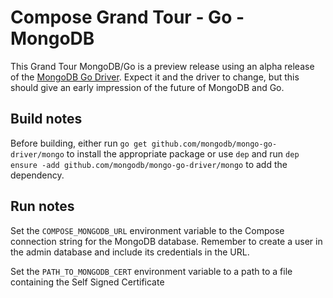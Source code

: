 # Compose Grand Tour - Go - MongoDB

This Grand Tour MongoDB/Go is a preview release using an alpha release of the [MongoDB Go Driver](https://github.com/mongodb/mongo-go-driver). Expect it and the driver to change, but this should give an early impression of the future of MongoDB and Go.

## Build notes

Before building, either run `go get github.com/mongodb/mongo-go-driver/mongo` to install the appropriate package or use `dep` and run `dep ensure -add github.com/mongodb/mongo-go-driver/mongo` to add the dependency.

## Run notes

Set the `COMPOSE_MONGODB_URL` environment variable to the Compose connection string for the MongoDB database. Remember to create a user in the admin database and include its credentials in the URL.

Set the `PATH_TO_MONGODB_CERT` environment variable to a path to a file containing the Self Signed Certificate
